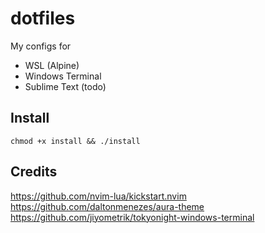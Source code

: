 # dotfiles
My configs for
- WSL (Alpine)
- Windows Terminal
- Sublime Text (todo)

## Install
`chmod +x install && ./install`

## Credits
https://github.com/nvim-lua/kickstart.nvim
https://github.com/daltonmenezes/aura-theme
https://github.com/jiyometrik/tokyonight-windows-terminal

